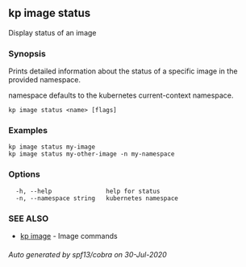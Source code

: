 ## kp image status

Display status of an image

### Synopsis

Prints detailed information about the status of a specific image in the provided namespace.

namespace defaults to the kubernetes current-context namespace.

```
kp image status <name> [flags]
```

### Examples

```
kp image status my-image
kp image status my-other-image -n my-namespace
```

### Options

```
  -h, --help               help for status
  -n, --namespace string   kubernetes namespace
```

### SEE ALSO

* [kp image](kp_image.md)	 - Image commands

###### Auto generated by spf13/cobra on 30-Jul-2020
